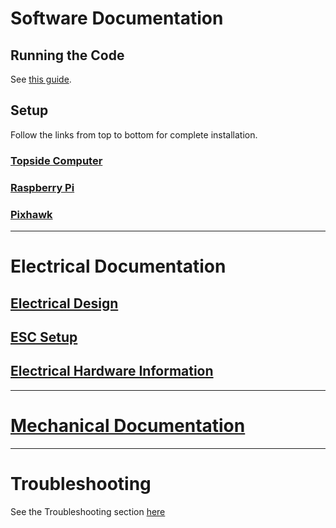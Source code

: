 # Software Documentation
## Running the Code
See [this guide](https://github.com/chachmu/SwimmingSwarm/blob/master/Documentation/Software/VizierWifiController.md#running-the-code).

## Setup
Follow the links from top to bottom for complete installation.

### [Topside Computer](https://github.com/chachmu/SwimmingSwarm/blob/master/Documentation/Software/TopsideComputer.md)
### [Raspberry Pi](https://github.com/chachmu/SwimmingSwarm/blob/master/Documentation/Software/RaspberryPi.md)
### [Pixhawk](https://github.com/chachmu/SwimmingSwarm/blob/master/Documentation/Software/Pixhawk.md)
-----

# Electrical Documentation
## [Electrical Design](https://github.com/chachmu/SwimmingSwarm/blob/master/Documentation/Electrical/ElectricalProduction.md)
## [ESC Setup](https://github.com/chachmu/SwimmingSwarm/blob/master/Documentation/Electrical/ESCs.md)
## [Electrical Hardware Information](https://github.com/chachmu/SwimmingSwarm/blob/master/Documentation/Electrical/ElectricalHardware.md)
-----

# [Mechanical Documentation](https://github.com/chachmu/SwimmingSwarm/blob/master/Documentation/Mechanical/Production.md)
-----

# Troubleshooting
See the Troubleshooting section [here](https://github.com/chachmu/SwimmingSwarm/blob/master/Documentation/Troubleshooting.md)
